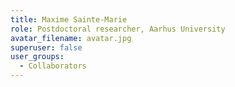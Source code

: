 ```yaml
---
title: Maxime Sainte-Marie
role: Postdoctoral researcher, Aarhus University
avatar_filename: avatar.jpg
superuser: false
user_groups:
  - Collaborators
---
```

